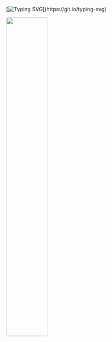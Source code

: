 [![Typing SVG](https://readme-typing-svg.herokuapp.com?color=%7B94BD&size=24&duration=4565&width=500&lines=Full-Stack+Engineer...)](https://git.io/typing-svg)

<img align="left" width="47%" src="https://github-readme-stats.vercel.app/api/top-langs/?username=ellon-m&layout=compact"/>

